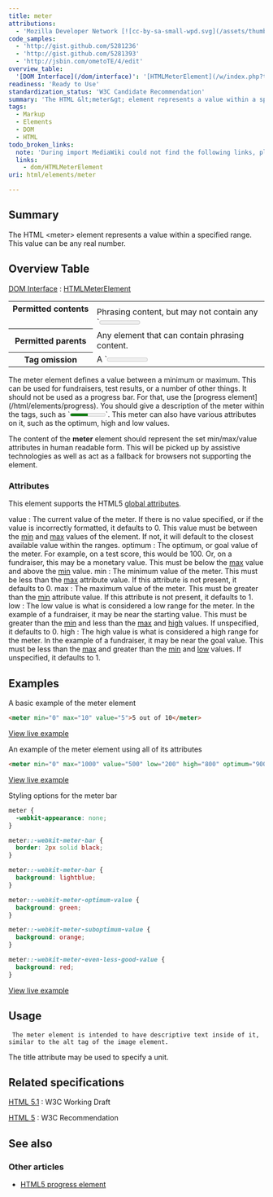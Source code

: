 ```yaml
---
title: meter
attributions:
  - 'Mozilla Developer Network [![cc-by-sa-small-wpd.svg](/assets/thumb/8/8c/cc-by-sa-small-wpd.svg/120px-cc-by-sa-small-wpd.svg.png)](http://creativecommons.org/licenses/by-sa/3.0/us/): [Article](https://developer.mozilla.org/en-US/docs/HTML/Element/meter)'
code_samples:
  - 'http://gist.github.com/5281236'
  - 'http://gist.github.com/5281393'
  - 'http://jsbin.com/ometoTE/4/edit'
overview_table:
  '[DOM Interface](/dom/interface)': '[HTMLMeterElement](/w/index.php?title=dom/HTMLMeterElement&action=edit&redlink=1)'
readiness: 'Ready to Use'
standardization_status: 'W3C Candidate Recommendation'
summary: 'The HTML &lt;meter&gt; element represents a value within a specified range.  This value can be any real number.'
tags:
  - Markup
  - Elements
  - DOM
  - HTML
todo_broken_links:
  note: 'During import MediaWiki could not find the following links, please fix and adjust this list.'
  links:
    - dom/HTMLMeterElement
uri: html/elements/meter

---
```

## <span>Summary</span>

The HTML &lt;meter&gt; element represents a value within a specified range. This value can be any real number.

## <span>Overview Table</span>

[DOM Interface](/dom/interface)
:   [HTMLMeterElement](/w/index.php?title=dom/HTMLMeterElement&action=edit&redlink=1)

<table class="wikitable">
<tr>
<th style="vertical-align: top" id="permitted-contents">
Permitted contents

</th>
<td style="vertical-align: top; padding-top: 10px">
Phrasing content, but may not contain any `<meter>` elements itself.

</td>
</tr>
<tr>
<th id="permitted-parents">
Permitted parents

</th>
<td>
Any element that can contain phrasing content.

</td>
</tr>
<tr>
<th id="tag-omission">
Tag omission

</th>
<td>
A `<meter>` element must have both a start tag and an end tag.

</td>
</tr>
</table>
 The meter element defines a value between a minimum or maximum. This can be used for fundraisers, test results, or a number of other things. It should not be used as a progress bar. For that, use the [progress element](/html/elements/progress). You should give a description of the meter within the tags, such as `<meter min="0" max="10" value="5">5 out of 10 squares occupied</meter>`. This meter can also have various attributes on it, such as the optimum, high and low values.

The content of the **meter** element should represent the set min/max/value attributes in human readable form. This will be picked up by assistive technologies as well as act as a fallback for browsers not supporting the element.

### <span>Attributes</span>

This element supports the HTML5 [global attributes](/html/global_attributes).

value
:   The current value of the meter. If there is no value specified, or if the value is incorrectly formatted, it defaults to 0. This value must be between the [min](#attribute-min) and [max](#attribute-max) values of the element. If not, it will default to the closest available value within the ranges.
optimum
:   The optimum, or goal value of the meter. For example, on a test score, this would be 100. Or, on a fundraiser, this may be a monetary value. This must be below the [max](#attribute-max) value and above the [min](#attribute-min) value.
min
:   The minimum value of the meter. This must be less than the [max](#attribute-max) attribute value. If this attribute is not present, it defaults to 0.
max
:   The maximum value of the meter. This must be greater than the [min](#attribute-min) attribute value. If this attribute is not present, it defaults to 1.
low
:   The low value is what is considered a low range for the meter. In the example of a fundraiser, it may be near the starting value. This must be greater than the [min](#attribute-min) and less than the [max](#attribute-max) and [high](#attribute-high) values. If unspecified, it defaults to 0.
high
:   The high value is what is considered a high range for the meter. In the example of a fundraiser, it may be near the goal value. This must be less than the [max](#attribute-max) and greater than the [min](#attribute-min) and [low](#attribute-low) values. If unspecified, it defaults to 1.

## <span>Examples</span>

A basic example of the meter element

``` html
<meter min="0" max="10" value="5">5 out of 10</meter>
```

[View live example](http://code.webplatform.org/gist/5281236)

An example of the meter element using all of its attributes

``` html
<meter min="0" max="1000" value="500" low="200" high="800" optimum="900">$500 raised</meter>
```

[View live example](http://code.webplatform.org/gist/5281393)

Styling options for the meter bar

``` css
meter {
  -webkit-appearance: none;
}

meter::-webkit-meter-bar {
  border: 2px solid black;
}

meter::-webkit-meter-bar {
  background: lightblue;
}

meter::-webkit-meter-optimum-value {
  background: green;
}

meter::-webkit-meter-suboptimum-value {
  background: orange;
}

meter::-webkit-meter-even-less-good-value {
  background: red;
}
```

[View live example](http://jsbin.com/ometoTE/4/edit)

## <span>Usage</span>

     The meter element is intended to have descriptive text inside of it, similar to the alt tag of the image element.

The title attribute may be used to specify a unit.

## <span>Related specifications</span>

[HTML 5.1](http://www.w3.org/TR/html51/forms.html#the-meter-element)
:   W3C Working Draft

[HTML 5](http://www.w3.org/TR/html5/forms.html#the-meter-element)
:   W3C Recommendation

## <span>See also</span>

### <span>Other articles</span>

-   [HTML5 progress element](/html/elements/progress)
